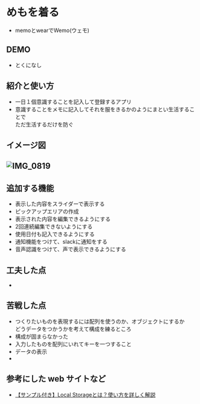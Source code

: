 # めもを着る
- memoとwearでWemo(ウェモ)

## DEMO
- とくになし

## 紹介と使い方
- 一日１個意識することを記入して登録するアプリ
- 意識することをメモに記入してそれを服をきるかのようにまとい生活することで  
ただ生活するだけを防ぐ

## イメージ図
 ![IMG_0819](https://user-images.githubusercontent.com/117261295/202470413-67ad431b-1964-404f-b0cd-dbf54073e3bf.jpg)
- 
## 追加する機能
- 表示した内容をスライダーで表示する
- ピックアップエリアの作成
- 表示された内容を編集できるようにする
- 2回連続編集できないようにする
- 使用日付も記入できるようにする
- 通知機能をつけて、slackに通知をする
- 音声認識をつけて、声で表示できるようにする



## 工夫した点

  - 

## 苦戦した点
- つくりたいものを表現するには配列を使うのか、オブジェクトにするか  
どうデータをつかうかを考えて構成を練るところ
- 構成が固まらなかった
- 入力したものを配列にいれてキーを一つすること
- データの表示
- 

## 参考にした web サイトなど
- [【サンプル付き】Local Storageとは？使い方を詳しく解説](https://webliker.info/web-skill/how-to-use-localstrage/)